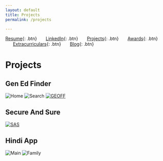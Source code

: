 ```yaml
---
layout: default
title: Projects
permalink: /projects

---
```


[Resume](./assets/docs/resume.pdf){: .btn}
&nbsp;&nbsp;&nbsp;&nbsp;&nbsp;&nbsp;[LinkedIn](https://www.linkedin.com/in/karan-sodhi-481265160/){: .btn}
&nbsp;&nbsp;&nbsp;&nbsp;&nbsp;&nbsp;[Projects](/projects.md){: .btn}
&nbsp;&nbsp;&nbsp;&nbsp;&nbsp;&nbsp;[Awards](/awards.md){: .btn}
&nbsp;&nbsp;&nbsp;&nbsp;&nbsp;&nbsp;[Extracurriculars](/extra-currics.md){: .btn}
&nbsp;&nbsp;&nbsp;&nbsp;&nbsp;&nbsp;[Blog](/blog.md){: .btn}

# Projects
## Gen Ed Finder
![Home](../assets/img/geoffhome.png "Gen Ed Finder home screen")
![Search](../assets/img/geoffsearch.png "Gen Ed Finder Search")
[![GEOFF](http://img.youtube.com/vi/-yGUEN5KqU4/0.jpg)](http://www.youtube.com/watch?v=-yGUEN5KqU4 "Gen Ed Finder")

## Secure And Sure
[![SAS](http://img.youtube.com/vi/1nKYYJoLMGo/0.jpg)](http://www.youtube.com/watch?v=1nKYYJoLMGo "Secure And Sure")

## Hindi App
![Main](../assets/img/hindiapp.png "Hindi App home screen")
![Family](../assets/img/family.png "Hindi App family screen")

